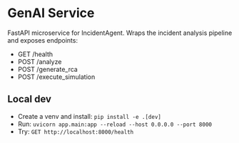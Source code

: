 # GenAI Service

FastAPI microservice for IncidentAgent. Wraps the incident analysis pipeline and exposes endpoints:

- GET /health
- POST /analyze
- POST /generate_rca
- POST /execute_simulation

## Local dev

- Create a venv and install: `pip install -e .[dev]`
- Run: `uvicorn app.main:app --reload --host 0.0.0.0 --port 8000`
- Try: `GET http://localhost:8000/health`
